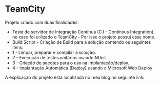 TeamCity
========

Projeto criado com duas finalidades:
* Teste de servidor de Integração Contínua (C.I - Continous Integration), no caso foi utilizado o TeamCity - Por isso o projeto possui esse nome.
* Build Script - Criação de Build para a solução contendo os seguintes itens:
* 1 - Limpar, preparar e compilar a solução.
* 2 - Execução de testes unitários usando NUnit
* 3 - Criação de pacotes para o uso na implantação/deploy.
* 4 - Implantação Automática (Deploy) usando o Microsoft Web Deploy


A explicação do projeto está localizada no meu blog no seguinte link:
